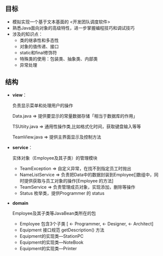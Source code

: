 ## 目标

*   模拟实现一个基于文本基面的 <开发团队调度软件>
*   熟悉Java面向对象的高级特性，进一步掌握编程技巧和调试技巧
*   涉及的知识点：
    *   类的继承性和多态性
    *   对象的值传递、接口
    *   static和final修饰符
    *   特殊类的使用：包装类、抽象类、内部类
    *   异常处理





## 结构

*   **view**：

    负责显示菜单和处理用户的操作

    Data.java => 提供要显示的常量数据存储「相当于数据库的作用」

    TSUtiity.java => 通用性操作类,比如格式化时间，获取键盘输入等等

    TeamView.java => 提供主界面显示及控制方法

*   **service**：

    实体对象（Employee及其子类）的管理模块

    *   TeamException =>  自定义异常，在找不到指定员工时抛出
    *   NameListService => 负责把Data中的数据封装到Employee[]数组中，同时提供获取与员工对象的操作[Employee 的方法]
    *   TeamService => 负责管理成员对象，实现添加，删除等操作
    *   Status 枚举类，提供Programmer 的 status

*   **domain**

    Employee及其子类等JavaBean类所在的包

    *   Employee 包含3个子类 [ <- Programmer, <- Designer,  <- Architect]
    *   Equipment 接口规范  getDescription() 方法
    *   Equipment的实现类—StationPC
    *   Equipment的实现类—NoteBook
    *   Equipment的实现类—Printer

    


